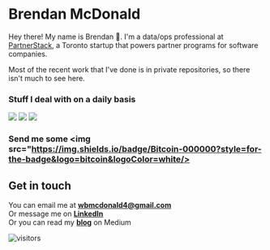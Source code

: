 # Brendan McDonald

Hey there! My name is Brendan :wave:. I'm a data/ops professional at [PartnerStack](https://partnerstack.com/), a Toronto startup that powers partner programs for software companies.

Most of the recent work that I've done is in private repositories, so there isn't much to see here.

### Stuff I deal with on a daily basis
<img src="https://img.shields.io/badge/python%20-%2314354C.svg?&style=for-the-badge&logo=python&logoColor=white"/> <img src="https://img.shields.io/badge/GoogleCloud-%234285F4.svg?style=for-the-badge&logo=google-cloud&logoColor=white"/> <img src="https://img.shields.io/badge/salesforce%20-%2300AEFF.svg?&style=for-the-badge&logo=salesforce&logoColor=blue"/>


### Send me some <img src="https://img.shields.io/badge/Bitcoin-000000?style=for-the-badge&logo=bitcoin&logoColor=white/>

## Get in touch

You can email me at **[wbmcdonald4@gmail.com](mailto:hi@wbmcdonald4@gmail.com)**<br>
Or message me on **[LinkedIn](https://www.linkedin.com/in/wbmcdonald4/)**<br>
Or you can read my **[blog](https://wbmcdonald4.medium.com/)** on Medium

<!-- visitor badge-->
![visitors](https://visitor-badge.glitch.me/badge?page_id==wbmcdonald4.wbmcdonald4)
